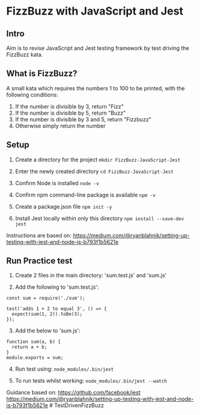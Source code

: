 # FizzBuzz with JavaScript and Jest

## Intro

Aim is to revise JavaScript and Jest testing framework by test driving the FizzBuzz kata.

## What is FizzBuzz?

A small kata which requires the numbers 1 to 100 to be printed, with the following conditions:

1. If the number is divisible by 3, return "Fizz"
2. If the number is divisible by 5, return "Buzz"
3. If the number is divisible by 3 and 5, return "Fizzbuzz"
4. Otherwise simply return the number

## Setup

1. Create a directory for the project ```mkdir FizzBuzz-JavaScript-Jest```

2. Enter the newly created directory ```cd FizzBuzz-JavaScript-Jest```

3. Confirm Node is installed ```node -v```

4. Confirm npm command-line package is available ```npm -v```

5. Create a package.json file ```npm init -y```

6. Install Jest locally within only this directory ```npm install --save-dev jest```

Instructions are based on: https://medium.com/@ryanblahnik/setting-up-testing-with-jest-and-node-js-b793f1b5621e


## Run Practice test

1. Create 2 files in the main directory: 'sum.test.js' and 'sum.js'

2. Add the following to 'sum.test.js':
```
const sum = require('./sum');

test('adds 1 + 2 to equal 3', () => {
  expect(sum(1, 2)).toBe(3);
});
```

3. Add the below to 'sum.js':
```
function sum(a, b) {
  return a + b;
}
module.exports = sum;
```

4. Run test using: ```node_modules/.bin/jest```

5. To run tests whilst working: ```node_modules/.bin/jest --watch```

Guidance based on:
https://github.com/facebook/jest
https://medium.com/@ryanblahnik/setting-up-testing-with-jest-and-node-js-b793f1b5621e
#   T e s t D r i v e n F i z z B u z z  
 